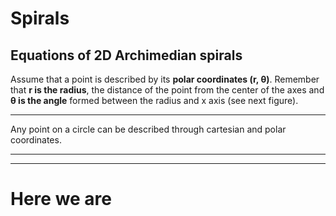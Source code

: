 # Spirals
## Equations of 2D Archimedian spirals

Assume that a point is described by its **polar coordinates (r, θ)**. Remember that **r is the radius**, the distance of the point from the center of the axes and **θ is the angle** formed between the radius and x axis (see next figure).

---

Any point on a circle can be described through <f-sidebar width="60vw" src="./MathCartesian.md">cartesian</f-sidebar> and <f-sidebar width="60vw" src="./MathPolar.md">polar</f-sidebar> coordinates.

<f-slider-data :sliders="[
  { title: 'Circle radius', from: 0, to: 200, value: 150, float: true },
  { title: 'Active point', from: 0, to: 35, value: 8, float: false },
]">
  <f-svg slot-scope="data" :inner-width="600" :inner-height="400" :inner-x="-300" :inner-y="-200" style="width:100%; height:50vh;">
    <Spiral :cycles="1" :padding="0" :startX="data.value[0]" :activePoint="data.value[1]" :info="true" />
  </f-svg>
</f-slider-data>

---

<f-slider-data :sliders="[
  { title: 'cycles', from: 0, to: 5, value: 1, float: true },
  { title: 'padding', from: 0, to: 300, value: 0, float: true },
  { title: 'starting point', from: 0, to: 400, value: 200, float: true },
]" class="layout-hack">
  <f-svg slot-scope="data" :inner-width="600" :inner-height="500" :inner-x="-300" :inner-y="-250" style="width:100%; height:50vh;">
    <Spiral :cycles="data.value[0]" :padding="data.value[1]" :startX="data.value[2]"  />
  </f-svg>
  
</f-slider-data>
    

<!-- 

        <div style="position:absolute; top:10px; left:10px;font-size:70%;">
          

          <div style="display:flex; width:65vw;">
            <div style="flex:1">
            <b>ACTIVE POINT COORDINATES:</b>
            </div>
            <div style="flex:1">
              <b>CARTESIAN</b><br>  
              <b>x:</b> {{yComputedPoints[yActivePoint][0]}}<br>
              <b>y:</b> {{yComputedPoints[yActivePoint][1]}}
            </div>
            <div style="flex:1">
              <b>POLAR</b><br>  
              <b>θ:</b> {{Math.atan(yComputedPoints[yActivePoint][1]/yComputedPoints[yActivePoint][0])* (180 / Math.PI) }}°<br>
              <b>r:</b> {{Math.sqrt(Math.pow(yComputedPoints[yActivePoint][0], 2) + Math.pow(yComputedPoints[yActivePoint][1], 2))}}
            </div>
          </div>

          
           
        </div> -->

---

# Here we are